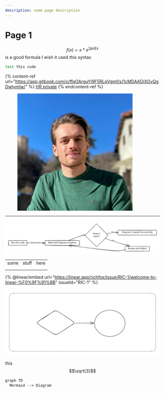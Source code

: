 ```yaml
---
description: some page description
---
```


# Page 1

$$f(x) = x * e^{2 pi i \xi x}$$ is a good formula I wish it used $this$ syntax



```bash
test this code
```

{% content-ref url="https://app.gitbook.com/o/ffqOArguYj9F5RLpVgmf/s/1cMDAADiXGvQgDwIymlw/" %}
[HR private](https://app.gitbook.com/o/ffqOArguYj9F5RLpVgmf/s/1cMDAADiXGvQgDwIymlw/)
{% endcontent-ref %}

<figure><img src=".gitbook/assets/egiorgis-picture.jpeg" alt="" width="375"><figcaption></figcaption></figure>

***

<img src=".gitbook/assets/file.excalidraw.svg" alt="" class="gitbook-drawing">

|      |        |      |
| ---- | ------ | ---- |
| some | stuff  | here |
|      |        |      |
|      |        |      |

{% @linear/embed url="https://linear.app/richfox/issue/RIC-1/welcome-to-linear-%F0%9F%91%8B" issueId="RIC-1" %}

<img src=".gitbook/assets/file.excalidraw (1).svg" alt="" class="gitbook-drawing">

this $$\sqrt{3}$$



```mermaid
graph TD
  Mermaid --> Diagram
```
